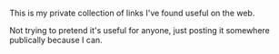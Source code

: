This is my private collection of links I've found useful on the web.

Not trying to pretend it's useful for anyone, just posting it somewhere publically because I can.


